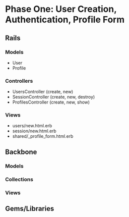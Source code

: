 # Phase One: User Creation, Authentication, Profile Form

## Rails
### Models
* User
* Profile

### Controllers
* UsersController (create, new)
* SessionController (create, new, destroy)
* ProfilesController (create, new, show)

### Views
* users/new.html.erb
* session/new.html.erb
* shared/_profile_form.html.erb

## Backbone
### Models

### Collections

### Views

## Gems/Libraries
